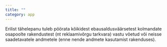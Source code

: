 ```yaml
---
title: ""
category: app
---
```

Erilist tähelepanu tuleb pöörata kõikidest ebausaldusväärsetest kolmandate
osapoolte rakendustest (nt reklaamivõrgu tarkvara) vastu võetud või neisse
saadetavatele andmetele (enne nende andmete kasutamist rakenduses).
